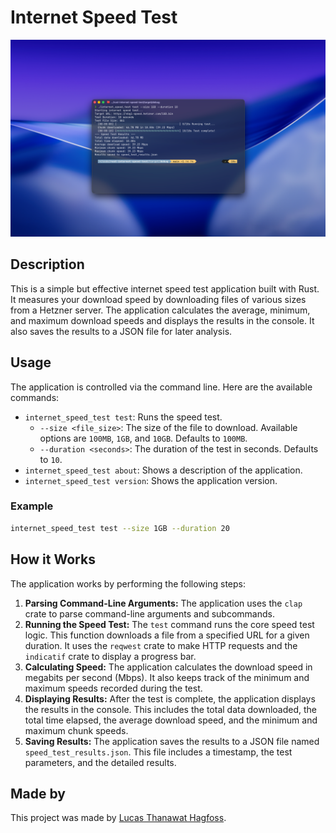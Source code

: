 # Internet Speed Test

![Header Image](./image.png)

## Description

This is a simple but effective internet speed test application built with Rust. It measures your download speed by downloading files of various sizes from a Hetzner server. The application calculates the average, minimum, and maximum download speeds and displays the results in the console. It also saves the results to a JSON file for later analysis.

## Usage

The application is controlled via the command line. Here are the available commands:

*   `internet_speed_test test`: Runs the speed test.
    *   `--size <file_size>`: The size of the file to download. Available options are `100MB`, `1GB`, and `10GB`. Defaults to `100MB`.
    *   `--duration <seconds>`: The duration of the test in seconds. Defaults to `10`.
*   `internet_speed_test about`: Shows a description of the application.
*   `internet_speed_test version`: Shows the application version.

### Example

```bash
internet_speed_test test --size 1GB --duration 20
```

## How it Works

The application works by performing the following steps:

1.  **Parsing Command-Line Arguments:** The application uses the `clap` crate to parse command-line arguments and subcommands.
2.  **Running the Speed Test:** The `test` command runs the core speed test logic. This function downloads a file from a specified URL for a given duration. It uses the `reqwest` crate to make HTTP requests and the `indicatif` crate to display a progress bar.
3.  **Calculating Speed:** The application calculates the download speed in megabits per second (Mbps). It also keeps track of the minimum and maximum speeds recorded during the test.
4.  **Displaying Results:** After the test is complete, the application displays the results in the console. This includes the total data downloaded, the total time elapsed, the average download speed, and the minimum and maximum chunk speeds.
5.  **Saving Results:** The application saves the results to a JSON file named `speed_test_results.json`. This file includes a timestamp, the test parameters, and the detailed results.

## Made by

This project was made by [Lucas Thanawat Hagfoss](https://lhagfoss.com).